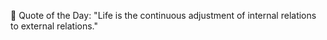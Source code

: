 <!-- start quote -->
💬 Quote of the Day: "Life is the continuous adjustment of internal relations to external relations."
<!-- end quote -->